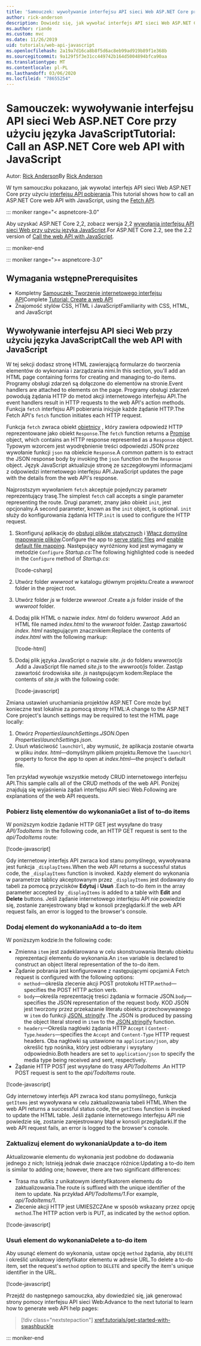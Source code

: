 ```yaml
---
title: 'Samouczek: wywoływanie interfejsu API sieci Web ASP.NET Core przy użyciu języka JavaScript'
author: rick-anderson
description: Dowiedz się, jak wywołać interfejs API sieci Web ASP.NET Core przy użyciu języka JavaScript.
ms.author: riande
ms.custom: mvc
ms.date: 11/26/2019
uid: tutorials/web-api-javascript
ms.openlocfilehash: 2a19a7d16ca8b8f5d6ac8eb99ad919b89f1e368b
ms.sourcegitcommit: 9a129f5f3e31cc449742b164d5004894bfca90aa
ms.translationtype: MT
ms.contentlocale: pl-PL
ms.lasthandoff: 03/06/2020
ms.locfileid: "78655254"
---
```

# <a name="tutorial-call-an-aspnet-core-web-api-with-javascript"></a><span data-ttu-id="63fa0-103">Samouczek: wywoływanie interfejsu API sieci Web ASP.NET Core przy użyciu języka JavaScript</span><span class="sxs-lookup"><span data-stu-id="63fa0-103">Tutorial: Call an ASP.NET Core web API with JavaScript</span></span>

<span data-ttu-id="63fa0-104">Autor: [Rick Anderson](https://twitter.com/RickAndMSFT)</span><span class="sxs-lookup"><span data-stu-id="63fa0-104">By [Rick Anderson](https://twitter.com/RickAndMSFT)</span></span>

<span data-ttu-id="63fa0-105">W tym samouczku pokazano, jak wywołać interfejs API sieci Web ASP.NET Core przy użyciu [interfejsu API pobierania](https://developer.mozilla.org/docs/Web/API/Fetch_API).</span><span class="sxs-lookup"><span data-stu-id="63fa0-105">This tutorial shows how to call an ASP.NET Core web API with JavaScript, using the [Fetch API](https://developer.mozilla.org/docs/Web/API/Fetch_API).</span></span>

::: moniker range="< aspnetcore-3.0"

<span data-ttu-id="63fa0-106">Aby uzyskać ASP.NET Core 2,2, zobacz wersja 2,2 [wywołania interfejsu API sieci Web przy użyciu języka JavaScript](xref:tutorials/first-web-api#call-the-web-api-with-javascript).</span><span class="sxs-lookup"><span data-stu-id="63fa0-106">For ASP.NET Core 2.2, see the 2.2 version of [Call the web API with JavaScript](xref:tutorials/first-web-api#call-the-web-api-with-javascript).</span></span>

::: moniker-end

::: moniker range=">= aspnetcore-3.0"

## <a name="prerequisites"></a><span data-ttu-id="63fa0-107">Wymagania wstępne</span><span class="sxs-lookup"><span data-stu-id="63fa0-107">Prerequisites</span></span>

* <span data-ttu-id="63fa0-108">Kompletny [Samouczek: Tworzenie internetowego interfejsu API](xref:tutorials/first-web-api)</span><span class="sxs-lookup"><span data-stu-id="63fa0-108">Complete [Tutorial: Create a web API](xref:tutorials/first-web-api)</span></span>
* <span data-ttu-id="63fa0-109">Znajomość stylów CSS, HTML i JavaScript</span><span class="sxs-lookup"><span data-stu-id="63fa0-109">Familiarity with CSS, HTML, and JavaScript</span></span>

## <a name="call-the-web-api-with-javascript"></a><span data-ttu-id="63fa0-110">Wywoływanie interfejsu API sieci Web przy użyciu języka JavaScript</span><span class="sxs-lookup"><span data-stu-id="63fa0-110">Call the web API with JavaScript</span></span>

<span data-ttu-id="63fa0-111">W tej sekcji dodasz stronę HTML zawierającą formularze do tworzenia elementów do wykonania i zarządzania nimi.</span><span class="sxs-lookup"><span data-stu-id="63fa0-111">In this section, you'll add an HTML page containing forms for creating and managing to-do items.</span></span> <span data-ttu-id="63fa0-112">Programy obsługi zdarzeń są dołączone do elementów na stronie.</span><span class="sxs-lookup"><span data-stu-id="63fa0-112">Event handlers are attached to elements on the page.</span></span> <span data-ttu-id="63fa0-113">Programy obsługi zdarzeń powodują żądania HTTP do metod akcji internetowego interfejsu API.</span><span class="sxs-lookup"><span data-stu-id="63fa0-113">The event handlers result in HTTP requests to the web API's action methods.</span></span> <span data-ttu-id="63fa0-114">Funkcja `fetch` interfejsu API pobierania inicjuje każde żądanie HTTP.</span><span class="sxs-lookup"><span data-stu-id="63fa0-114">The Fetch API's `fetch` function initiates each HTTP request.</span></span>

<span data-ttu-id="63fa0-115">Funkcja `fetch` zwraca obiekt [obietnicy](https://developer.mozilla.org/docs/Web/JavaScript/Reference/Global_Objects/Promise) , który zawiera odpowiedź HTTP reprezentowane jako obiekt `Response`.</span><span class="sxs-lookup"><span data-stu-id="63fa0-115">The `fetch` function returns a [Promise](https://developer.mozilla.org/docs/Web/JavaScript/Reference/Global_Objects/Promise) object, which contains an HTTP response represented as a `Response` object.</span></span> <span data-ttu-id="63fa0-116">Typowym wzorcem jest wyodrębnienie treści odpowiedzi JSON przez wywołanie funkcji `json` na obiekcie `Response`.</span><span class="sxs-lookup"><span data-stu-id="63fa0-116">A common pattern is to extract the JSON response body by invoking the `json` function on the `Response` object.</span></span> <span data-ttu-id="63fa0-117">Język JavaScript aktualizuje stronę ze szczegółowymi informacjami z odpowiedzi internetowego interfejsu API.</span><span class="sxs-lookup"><span data-stu-id="63fa0-117">JavaScript updates the page with the details from the web API's response.</span></span>

<span data-ttu-id="63fa0-118">Najprostszym wywołaniem `fetch` akceptuje pojedynczy parametr reprezentujący trasę.</span><span class="sxs-lookup"><span data-stu-id="63fa0-118">The simplest `fetch` call accepts a single parameter representing the route.</span></span> <span data-ttu-id="63fa0-119">Drugi parametr, znany jako obiekt `init`, jest opcjonalny.</span><span class="sxs-lookup"><span data-stu-id="63fa0-119">A second parameter, known as the `init` object, is optional.</span></span> <span data-ttu-id="63fa0-120">`init` służy do konfigurowania żądania HTTP.</span><span class="sxs-lookup"><span data-stu-id="63fa0-120">`init` is used to configure the HTTP request.</span></span>

1. <span data-ttu-id="63fa0-121">Skonfiguruj aplikację do [obsługi plików statycznych](/dotnet/api/microsoft.aspnetcore.builder.staticfileextensions.usestaticfiles#Microsoft_AspNetCore_Builder_StaticFileExtensions_UseStaticFiles_Microsoft_AspNetCore_Builder_IApplicationBuilder_) i [Włącz domyślne mapowanie plików](/dotnet/api/microsoft.aspnetcore.builder.defaultfilesextensions.usedefaultfiles#Microsoft_AspNetCore_Builder_DefaultFilesExtensions_UseDefaultFiles_Microsoft_AspNetCore_Builder_IApplicationBuilder_).</span><span class="sxs-lookup"><span data-stu-id="63fa0-121">Configure the app to [serve static files](/dotnet/api/microsoft.aspnetcore.builder.staticfileextensions.usestaticfiles#Microsoft_AspNetCore_Builder_StaticFileExtensions_UseStaticFiles_Microsoft_AspNetCore_Builder_IApplicationBuilder_) and [enable default file mapping](/dotnet/api/microsoft.aspnetcore.builder.defaultfilesextensions.usedefaultfiles#Microsoft_AspNetCore_Builder_DefaultFilesExtensions_UseDefaultFiles_Microsoft_AspNetCore_Builder_IApplicationBuilder_).</span></span> <span data-ttu-id="63fa0-122">Następujący wyróżniony kod jest wymagany w metodzie `Configure` *Startup.cs*:</span><span class="sxs-lookup"><span data-stu-id="63fa0-122">The following highlighted code is needed in the `Configure` method of *Startup.cs*:</span></span>

    [!code-csharp[](first-web-api/samples/3.0/TodoApi/StartupJavaScript.cs?highlight=8-9&name=snippet_configure)]

1. <span data-ttu-id="63fa0-123">Utwórz folder *wwwroot* w katalogu głównym projektu.</span><span class="sxs-lookup"><span data-stu-id="63fa0-123">Create a *wwwroot* folder in the project root.</span></span>

1. <span data-ttu-id="63fa0-124">Utwórz folder *js* w folderze *wwwroot* .</span><span class="sxs-lookup"><span data-stu-id="63fa0-124">Create a *js* folder inside of the *wwwroot* folder.</span></span>

1. <span data-ttu-id="63fa0-125">Dodaj plik HTML o nazwie *index. html* do folderu *wwwroot* .</span><span class="sxs-lookup"><span data-stu-id="63fa0-125">Add an HTML file named *index.html* to the *wwwroot* folder.</span></span> <span data-ttu-id="63fa0-126">Zastąp zawartość *index. html* następującym znacznikiem:</span><span class="sxs-lookup"><span data-stu-id="63fa0-126">Replace the contents of *index.html* with the following markup:</span></span>

    [!code-html[](first-web-api/samples/3.0/TodoApi/wwwroot/index.html)]

1. <span data-ttu-id="63fa0-127">Dodaj plik języka JavaScript o nazwie *site. js* do folderu *wwwroot/js* .</span><span class="sxs-lookup"><span data-stu-id="63fa0-127">Add a JavaScript file named *site.js* to the *wwwroot/js* folder.</span></span> <span data-ttu-id="63fa0-128">Zastąp zawartość środowiska *site. js* następującym kodem:</span><span class="sxs-lookup"><span data-stu-id="63fa0-128">Replace the contents of *site.js* with the following code:</span></span>

    [!code-javascript[](first-web-api/samples/3.0/TodoApi/wwwroot/js/site.js?name=snippet_SiteJs)]

<span data-ttu-id="63fa0-129">Zmiana ustawień uruchamiania projektów ASP.NET Core może być konieczne test lokalnie za pomocą strony HTML:</span><span class="sxs-lookup"><span data-stu-id="63fa0-129">A change to the ASP.NET Core project's launch settings may be required to test the HTML page locally:</span></span>

1. <span data-ttu-id="63fa0-130">Otwórz *Properties\launchSettings.JSON*.</span><span class="sxs-lookup"><span data-stu-id="63fa0-130">Open *Properties\launchSettings.json*.</span></span>
1. <span data-ttu-id="63fa0-131">Usuń właściwość `launchUrl`, aby wymusić, że aplikacja zostanie otwarta w pliku *index. html*&mdash;domyślnym plikiem projektu.</span><span class="sxs-lookup"><span data-stu-id="63fa0-131">Remove the `launchUrl` property to force the app to open at *index.html*&mdash;the project's default file.</span></span>

<span data-ttu-id="63fa0-132">Ten przykład wywołuje wszystkie metody CRUD internetowego interfejsu API.</span><span class="sxs-lookup"><span data-stu-id="63fa0-132">This sample calls all of the CRUD methods of the web API.</span></span> <span data-ttu-id="63fa0-133">Poniżej znajdują się wyjaśnienia żądań interfejsu API sieci Web.</span><span class="sxs-lookup"><span data-stu-id="63fa0-133">Following are explanations of the web API requests.</span></span>

### <a name="get-a-list-of-to-do-items"></a><span data-ttu-id="63fa0-134">Pobierz listę elementów do wykonania</span><span class="sxs-lookup"><span data-stu-id="63fa0-134">Get a list of to-do items</span></span>

<span data-ttu-id="63fa0-135">W poniższym kodzie żądanie HTTP GET jest wysyłane do trasy *API/TodoItems* :</span><span class="sxs-lookup"><span data-stu-id="63fa0-135">In the following code, an HTTP GET request is sent to the *api/TodoItems* route:</span></span>

[!code-javascript[](first-web-api/samples/3.0/TodoApi/wwwroot/js/site.js?name=snippet_GetItems)]

<span data-ttu-id="63fa0-136">Gdy internetowy interfejs API zwraca kod stanu pomyślnego, wywoływana jest funkcja `_displayItems`.</span><span class="sxs-lookup"><span data-stu-id="63fa0-136">When the web API returns a successful status code, the `_displayItems` function is invoked.</span></span> <span data-ttu-id="63fa0-137">Każdy element do wykonania w parametrze tablicy akceptowanym przez `_displayItems` jest dodawany do tabeli za pomocą przycisków **Edytuj** i **Usuń** .</span><span class="sxs-lookup"><span data-stu-id="63fa0-137">Each to-do item in the array parameter accepted by `_displayItems` is added to a table with **Edit** and **Delete** buttons.</span></span> <span data-ttu-id="63fa0-138">Jeśli żądanie internetowego interfejsu API nie powiedzie się, zostanie zarejestrowany błąd w konsoli przeglądarki.</span><span class="sxs-lookup"><span data-stu-id="63fa0-138">If the web API request fails, an error is logged to the browser's console.</span></span>

### <a name="add-a-to-do-item"></a><span data-ttu-id="63fa0-139">Dodaj element do wykonania</span><span class="sxs-lookup"><span data-stu-id="63fa0-139">Add a to-do item</span></span>

<span data-ttu-id="63fa0-140">W poniższym kodzie:</span><span class="sxs-lookup"><span data-stu-id="63fa0-140">In the following code:</span></span>

* <span data-ttu-id="63fa0-141">Zmienna `item` jest zadeklarowana w celu skonstruowania literału obiektu reprezentacji elementu do wykonania.</span><span class="sxs-lookup"><span data-stu-id="63fa0-141">An `item` variable is declared to construct an object literal representation of the to-do item.</span></span>
* <span data-ttu-id="63fa0-142">Żądanie pobrania jest konfigurowane z następującymi opcjami:</span><span class="sxs-lookup"><span data-stu-id="63fa0-142">A Fetch request is configured with the following options:</span></span>
  * <span data-ttu-id="63fa0-143">`method`&mdash;określa zlecenie akcji POST protokołu HTTP.</span><span class="sxs-lookup"><span data-stu-id="63fa0-143">`method`&mdash;specifies the POST HTTP action verb.</span></span>
  * <span data-ttu-id="63fa0-144">`body`&mdash;określa reprezentację treści żądania w formacie JSON.</span><span class="sxs-lookup"><span data-stu-id="63fa0-144">`body`&mdash;specifies the JSON representation of the request body.</span></span> <span data-ttu-id="63fa0-145">KOD JSON jest tworzony przez przekazanie literału obiektu przechowywanego w `item` do funkcji [JSON. stringify](https://developer.mozilla.org/docs/Web/JavaScript/Reference/Global_Objects/JSON/stringify) .</span><span class="sxs-lookup"><span data-stu-id="63fa0-145">The JSON is produced by passing the object literal stored in `item` to the [JSON.stringify](https://developer.mozilla.org/docs/Web/JavaScript/Reference/Global_Objects/JSON/stringify) function.</span></span>
  * <span data-ttu-id="63fa0-146">`headers`&mdash;Określa nagłówki żądania HTTP `Accept` i `Content-Type`.</span><span class="sxs-lookup"><span data-stu-id="63fa0-146">`headers`&mdash;specifies the `Accept` and `Content-Type` HTTP request headers.</span></span> <span data-ttu-id="63fa0-147">Oba nagłówki są ustawione na `application/json`, aby określić typ nośnika, który jest odbierany i wysyłany odpowiednio.</span><span class="sxs-lookup"><span data-stu-id="63fa0-147">Both headers are set to `application/json` to specify the media type being received and sent, respectively.</span></span>
* <span data-ttu-id="63fa0-148">Żądanie HTTP POST jest wysyłane do trasy *API/TodoItems* .</span><span class="sxs-lookup"><span data-stu-id="63fa0-148">An HTTP POST request is sent to the *api/TodoItems* route.</span></span>

[!code-javascript[](first-web-api/samples/3.0/TodoApi/wwwroot/js/site.js?name=snippet_AddItem)]

<span data-ttu-id="63fa0-149">Gdy internetowy interfejs API zwraca kod stanu pomyślnego, funkcja `getItems` jest wywoływana w celu zaktualizowania tabeli HTML.</span><span class="sxs-lookup"><span data-stu-id="63fa0-149">When the web API returns a successful status code, the `getItems` function is invoked to update the HTML table.</span></span> <span data-ttu-id="63fa0-150">Jeśli żądanie internetowego interfejsu API nie powiedzie się, zostanie zarejestrowany błąd w konsoli przeglądarki.</span><span class="sxs-lookup"><span data-stu-id="63fa0-150">If the web API request fails, an error is logged to the browser's console.</span></span>

### <a name="update-a-to-do-item"></a><span data-ttu-id="63fa0-151">Zaktualizuj element do wykonania</span><span class="sxs-lookup"><span data-stu-id="63fa0-151">Update a to-do item</span></span>

<span data-ttu-id="63fa0-152">Aktualizowanie elementu do wykonania jest podobne do dodawania jednego z nich; Istnieją jednak dwie znaczące różnice:</span><span class="sxs-lookup"><span data-stu-id="63fa0-152">Updating a to-do item is similar to adding one; however, there are two significant differences:</span></span>

* <span data-ttu-id="63fa0-153">Trasa ma sufiks z unikatowym identyfikatorem elementu do zaktualizowania.</span><span class="sxs-lookup"><span data-stu-id="63fa0-153">The route is suffixed with the unique identifier of the item to update.</span></span> <span data-ttu-id="63fa0-154">Na przykład *API/TodoItems/1*.</span><span class="sxs-lookup"><span data-stu-id="63fa0-154">For example, *api/TodoItems/1*.</span></span>
* <span data-ttu-id="63fa0-155">Zlecenie akcji HTTP jest UMIESZCZAne w sposób wskazany przez opcję `method`.</span><span class="sxs-lookup"><span data-stu-id="63fa0-155">The HTTP action verb is PUT, as indicated by the `method` option.</span></span>

[!code-javascript[](first-web-api/samples/3.0/TodoApi/wwwroot/js/site.js?name=snippet_UpdateItem)]

### <a name="delete-a-to-do-item"></a><span data-ttu-id="63fa0-156">Usuń element do wykonania</span><span class="sxs-lookup"><span data-stu-id="63fa0-156">Delete a to-do item</span></span>

<span data-ttu-id="63fa0-157">Aby usunąć element do wykonania, ustaw opcję `method` żądania, aby `DELETE` i określić unikatowy identyfikator elementu w adresie URL.</span><span class="sxs-lookup"><span data-stu-id="63fa0-157">To delete a to-do item, set the request's `method` option to `DELETE` and specify the item's unique identifier in the URL.</span></span>

[!code-javascript[](first-web-api/samples/3.0/TodoApi/wwwroot/js/site.js?name=snippet_DeleteItem)]

<span data-ttu-id="63fa0-158">Przejdź do następnego samouczka, aby dowiedzieć się, jak generować strony pomocy interfejsu API sieci Web:</span><span class="sxs-lookup"><span data-stu-id="63fa0-158">Advance to the next tutorial to learn how to generate web API help pages:</span></span>

> [!div class="nextstepaction"]
> <xref:tutorials/get-started-with-swashbuckle>

::: moniker-end

